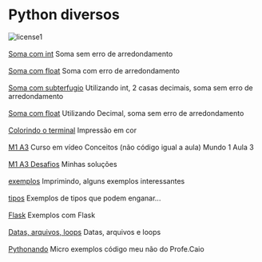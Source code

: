 # Python diversos

![license1](https://img.shields.io/static/v1?label=License&message=MIT&color=orange)
<br><br>[Soma com int](teste-py/src/arredondamento/soma1.py) Soma sem erro de arredondamento
<br><br>[Soma com float](teste-py/src/arredondamento/soma2.py) Soma com erro de arredondamento
<br><br>[Soma com subterfugio](teste-py/src/arredondamento/soma3.py) Utilizando int, 2 casas decimais, soma sem erro de arredondamento
<br><br>[Soma com float](teste-py/src/arredondamento/soma4.py) Utilizando Decimal, soma sem erro de arredondamento
<br><br>[Colorindo o terminal](teste-py/src/colorindo_o_terminal/colorindo_linux.py) Impressão em cor
<br><br>[M1 A3](teste-py/src/Mundo1/aula3/input_print.py) Curso em vídeo Conceitos (não código igual a aula) Mundo 1 Aula 3
<br><br>[M1 A3 Desafios](teste-py/src/Mundo1/aula3/desafios) Minhas soluções
<br><br>[exemplos](teste-py/src/imprimir) Imprimindo, alguns exemplos interessantes
<br><br>[tipos](teste-py/src/tipos) Exemplos de tipos que podem enganar...
<br><br>[Flask](https://github.com/NicolasMCP/py/blob/main/udemy/app_web_flask/README.md) Exemplos com Flask
<br><br>[Datas, arquivos, loops](https://github.com/NicolasMCP/Python) Datas, arquivos e loops
<br><br>[Pythonando](https://github.com/NicolasMCP/py/tree/main/pythonando/README.md) Micro exemplos código meu não do Profe.Caio